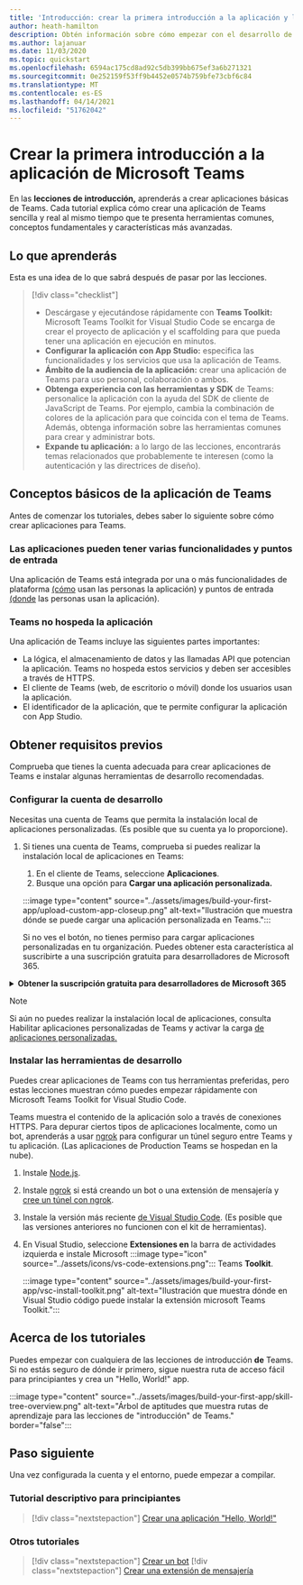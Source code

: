 ```yaml
---
title: 'Introducción: crear la primera introducción a la aplicación y los requisitos previos'
author: heath-hamilton
description: Obtén información sobre cómo empezar con el desarrollo de aplicaciones de Microsoft Teams y cómo configurar el entorno.
ms.author: lajanuar
ms.date: 11/03/2020
ms.topic: quickstart
ms.openlocfilehash: 6594ac175cd8ad92c5db399bb675ef3a6b271321
ms.sourcegitcommit: 0e252159f53ff9b4452e0574b759bfe73cbf6c84
ms.translationtype: MT
ms.contentlocale: es-ES
ms.lasthandoff: 04/14/2021
ms.locfileid: "51762042"
---
```

# <a name="build-your-first-microsoft-teams-app-overview"></a>Crear la primera introducción a la aplicación de Microsoft Teams

En las **lecciones de introducción,** aprenderás a crear aplicaciones básicas de Teams. Cada tutorial explica cómo crear una aplicación de Teams sencilla y real al mismo tiempo que te presenta herramientas comunes, conceptos fundamentales y características más avanzadas.

## <a name="what-youll-learn"></a>Lo que aprenderás

Esta es una idea de lo que sabrá después de pasar por las lecciones.

> [!div class="checklist"]
  >
  > * Descárgase y ejecutándose rápidamente con **Teams Toolkit:** Microsoft Teams Toolkit for Visual Studio Code se encarga de crear el proyecto de aplicación y el scaffolding para que pueda tener una aplicación en ejecución en minutos.
  > * **Configurar la aplicación con App Studio:** especifica las funcionalidades y los servicios que usa la aplicación de Teams.
  > * **Ámbito de la audiencia de la aplicación:** crear una aplicación de Teams para uso personal, colaboración o ambos.
> * **Obtenga experiencia con las herramientas y SDK** de Teams: personalice la aplicación con la ayuda del SDK de cliente de JavaScript de Teams. Por ejemplo, cambia la combinación de colores de la aplicación para que coincida con el tema de Teams. Además, obtenga información sobre las herramientas comunes para crear y administrar bots.
  > * **Expande tu aplicación:** a lo largo de las lecciones, encontrarás temas relacionados que probablemente te interesen (como la autenticación y las directrices de diseño).

## <a name="teams-app-fundamentals"></a>Conceptos básicos de la aplicación de Teams

Antes de comenzar los tutoriales, debes saber lo siguiente sobre cómo crear aplicaciones para Teams.

### <a name="apps-can-have-multiple-capabilities-and-entry-points"></a>Las aplicaciones pueden tener varias funcionalidades y puntos de entrada

Una aplicación de Teams está integrada por una o más funcionalidades de plataforma [(cómo](../concepts/capabilities-overview.md) usan las personas la aplicación) y puntos de entrada [(donde](../concepts/extensibility-points.md) las personas usan la aplicación).

### <a name="teams-doesnt-host-your-app"></a>Teams no hospeda la aplicación

Una aplicación de Teams incluye las siguientes partes importantes:

* La lógica, el almacenamiento de datos y las llamadas API que potencian la aplicación. Teams no hospeda estos servicios y deben ser accesibles a través de HTTPS.
* El cliente de Teams (web, de escritorio o móvil) donde los usuarios usan la aplicación.
* El identificador de la aplicación, que te permite configurar la aplicación con App Studio.

## <a name="get-prerequisites"></a>Obtener requisitos previos

Comprueba que tienes la cuenta adecuada para crear aplicaciones de Teams e instalar algunas herramientas de desarrollo recomendadas.

### <a name="set-up-your-development-account"></a>Configurar la cuenta de desarrollo

Necesitas una cuenta de Teams que permita la instalación local de aplicaciones personalizadas. (Es posible que su cuenta ya lo proporcione).

1. Si tienes una cuenta de Teams, comprueba si puedes realizar la instalación local de aplicaciones en Teams:
    1. En el cliente de Teams, seleccione **Aplicaciones**.
    1. Busque una opción para **Cargar una aplicación personalizada.**

    :::image type="content" source="../assets/images/build-your-first-app/upload-custom-app-closeup.png" alt-text="Ilustración que muestra dónde se puede cargar una aplicación personalizada en Teams.":::
    
    Si no ves el botón, no tienes permiso para cargar aplicaciones personalizadas en tu organización. Puedes obtener esta característica al suscribirte a una suscripción gratuita para desarrolladores de Microsoft 365.

<!-- markdownlint-disable MD033 -->
<details>

<summary><b>Obtener la suscripción gratuita para desarrolladores de Microsoft 365</b></summary>

Puedes obtener una cuenta de prueba gratuita de Teams que permite la instalación local de aplicaciones uniéndose al programa para desarrolladores de Microsoft 365. (El proceso de registro tarda aproximadamente dos minutos).

1. Vaya al programa para desarrolladores de [Microsoft 365](https://developer.microsoft.com/microsoft-365/dev-program).
1. Selecciona **Unirse ahora** y sigue las instrucciones en pantalla.
1. Cuando llegue a la pantalla de bienvenida, seleccione **Configurar la suscripción de E5**.
1. Configurar la cuenta de administrador. Una vez que termines, deberías ver una pantalla como esta.
:::image type="content" source="../assets/images/build-your-first-app/dev-program-subscription.png" alt-text="Ejemplo de lo que ve después de registrarse en el programa para desarrolladores de Microsoft 365.":::
1. Inicie sesión en Teams con la cuenta de administrador que acaba de configurar.
1. Comprueba si ahora tienes la opción **Cargar una aplicación** personalizada.

</details>

> [!Note]
> Si aún no puedes realizar la instalación local de aplicaciones, consulta Habilitar aplicaciones personalizadas de Teams y activar la carga [de aplicaciones personalizadas.](https://docs.microsoft.com/microsoftteams/platform/concepts/build-and-test/prepare-your-o365-tenant#enable-custom-teams-apps-and-turn-on-custom-app-uploading)

### <a name="install-your-development-tools"></a>Instalar las herramientas de desarrollo

Puedes crear aplicaciones de Teams con tus herramientas preferidas, pero estas lecciones muestran cómo puedes empezar rápidamente con Microsoft Teams Toolkit for Visual Studio Code.

Teams muestra el contenido de la aplicación solo a través de conexiones HTTPS. Para depurar ciertos tipos de aplicaciones localmente, como un bot, aprenderás a usar [ngrok](../concepts/build-and-test/debug.md#locally-hosted) para configurar un túnel seguro entre Teams y tu aplicación. (Las aplicaciones de Production Teams se hospedan en la nube).

1. Instale [Node.js](https://nodejs.org/en/).
1. Instale [ngrok](https://ngrok.com/download) si está creando un bot o una extensión de mensajería y [cree un túnel con ngrok](https://docs.microsoft.com/microsoftteams/platform/tutorials/get-started-dotnet-app-studio#tunnel-using-ngrok).
1. Instale la versión más reciente [de Visual Studio Code](https://code.visualstudio.com/download). (Es posible que las versiones anteriores no funcionen con el kit de herramientas).
1. En Visual Studio, seleccione **Extensiones en** la barra de actividades izquierda e instale Microsoft :::image type="icon" source="../assets/icons/vs-code-extensions.png"::: Teams **Toolkit**.

    :::image type="content" source="../assets/images/build-your-first-app/vsc-install-toolkit.png" alt-text="Ilustración que muestra dónde en Visual Studio código puede instalar la extensión microsoft Teams Toolkit.":::

## <a name="about-the-tutorials"></a>Acerca de los tutoriales

Puedes empezar con cualquiera de las lecciones de introducción **de** Teams. Si no estás seguro de dónde ir primero, sigue nuestra ruta de acceso fácil para principiantes y crea un "Hello, World!" app.

:::image type="content" source="../assets/images/build-your-first-app/skill-tree-overview.png" alt-text="Árbol de aptitudes que muestra rutas de aprendizaje para las lecciones de &quot;introducción&quot; de Teams." border="false":::

## <a name="next-step"></a>Paso siguiente

Una vez configurada la cuenta y el entorno, puede empezar a compilar.

### <a name="beginner-friendly-tutorial"></a>Tutorial descriptivo para principiantes

> [!div class="nextstepaction"]
> [Crear una aplicación "Hello, World!"](../build-your-first-app/build-and-run.md)

### <a name="other-tutorials"></a>Otros tutoriales

> [!div class="nextstepaction"]
> [Crear un bot](../build-your-first-app/build-bot.md)
> [!div class="nextstepaction"]
> [Crear una extensión de mensajería](../build-your-first-app/build-messaging-extension.md)
